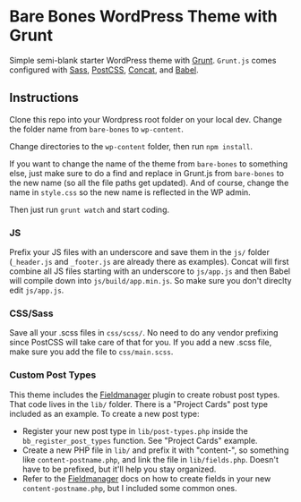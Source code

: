 # Bare Bones WordPress Theme with Grunt

Simple semi-blank starter WordPress theme with [Grunt](https://gruntjs.com/).  `Grunt.js` comes configured with [Sass](https://github.com/gruntjs/grunt-contrib-sass), [PostCSS](https://github.com/nDmitry/grunt-postcss), [Concat](https://github.com/gruntjs/grunt-contrib-concat), and [Babel](https://babeljs.io/).


## Instructions

Clone this repo into your Wordpress root folder on your local dev.  Change the folder name from `bare-bones` to `wp-content`.

Change directories to the `wp-content` folder, then run `npm install`.

If you want to change the name of the theme from `bare-bones` to something else, just make sure to do a find and replace in Grunt.js from `bare-bones` to the new name (so all the file paths get updated).  And of course, change the name in `style.css` so the new name is reflected in the WP admin.

Then just run `grunt watch` and start coding.

### JS

Prefix your JS files with an underscore and save them in the `js/` folder (`_header.js` and `_footer.js` are already there as examples).  Concat will first combine all JS files starting with an underscore to `js/app.js` and then Babel will compile down into `js/build/app.min.js`.  So make sure you don't direclty edit `js/app.js`.

### CSS/Sass

Save all your .scss files in `css/scss/`.  No need to do any vendor prefixing since PostCSS will take care of that for you.  If you add a new .scss file, make sure you add the file to `css/main.scss`.

### Custom Post Types

This theme includes the [Fieldmanager](http://fieldmanager.org/) plugin to create robust post types. That code lives in the `lib/` folder. There is a "Project Cards" post type included as an example.  To create a new post type:

- Register your new post type in `lib/post-types.php` inside the `bb_register_post_types` function.  See "Project Cards" example.
- Create a new PHP file in `lib/` and prefix it with "content-", so something like `content-postname.php`, and link the file in `lib/fields.php`.  Doesn't have to be prefixed, but it'll help you stay organized.
- Refer to the [Fieldmanager](http://fieldmanager.org/) docs on how to create fields in your new `content-postname.php`, but I included some common ones.